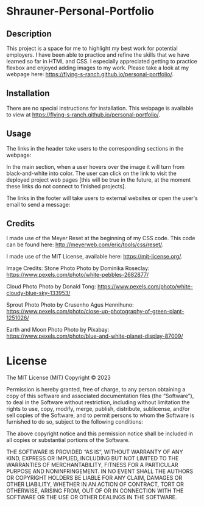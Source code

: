 # Shrauner-Personal-Portfolio

## Description
This project is a space for me to highlight my best work for potential employers. I have been able to practice and refine the skills that we have learned so far in HTML and CSS. I especially appreciated getting to practice flexbox and enjoyed adding images to my work.
Please take a look at my webpage here: https://flying-s-ranch.github.io/personal-portfolio/. 

## Installation
There are no special instructions for installation. This webpage is available to view at https://flying-s-ranch.github.io/personal-portfolio/.

## Usage
The links in the header take users to the corresponding sections in the webpage:

In the main section, when a user hovers over the image it will turn from black-and-white into color. The user can click on the link to visit the deployed project web pages [this will be true in the future, at the moment these links do not connect to finished projects].

The links in the footer will take users to external websites or open the user's email to send a message:

## Credits
I made use of the Meyer Reset at the beginning of my CSS code. This code can be found here: http://meyerweb.com/eric/tools/css/reset/.

I made use of the MIT License, available here: https://mit-license.org/.

Image Credits:
Stone Photo
Photo by Dominika Roseclay: https://www.pexels.com/photo/white-pebbles-2682877/

Cloud Photo
Photo by Donald Tong: https://www.pexels.com/photo/white-cloudy-blue-sky-133953/

Sprout Photo
Photo by Crusenho Agus Hennihuno: https://www.pexels.com/photo/close-up-photography-of-green-plant-1251026/ 

Earth and Moon Photo
Photo by Pixabay: https://www.pexels.com/photo/blue-and-white-planet-display-87009/

# License
The MIT License (MIT)
Copyright © 2023 <copyright holders>

Permission is hereby granted, free of charge, to any person obtaining a copy of this software and associated documentation files (the “Software”), to deal in the Software without restriction, including without limitation the rights to use, copy, modify, merge, publish, distribute, sublicense, and/or sell copies of the Software, and to permit persons to whom the Software is furnished to do so, subject to the following conditions:

The above copyright notice and this permission notice shall be included in all copies or substantial portions of the Software.

THE SOFTWARE IS PROVIDED “AS IS”, WITHOUT WARRANTY OF ANY KIND, EXPRESS OR IMPLIED, INCLUDING BUT NOT LIMITED TO THE WARRANTIES OF MERCHANTABILITY, FITNESS FOR A PARTICULAR PURPOSE AND NONINFRINGEMENT. IN NO EVENT SHALL THE AUTHORS OR COPYRIGHT HOLDERS BE LIABLE FOR ANY CLAIM, DAMAGES OR OTHER LIABILITY, WHETHER IN AN ACTION OF CONTRACT, TORT OR OTHERWISE, ARISING FROM, OUT OF OR IN CONNECTION WITH THE SOFTWARE OR THE USE OR OTHER DEALINGS IN THE SOFTWARE.

